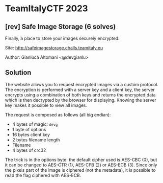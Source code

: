 # TeamItalyCTF 2023

## [rev] Safe Image Storage (6 solves)
Finally, a place to store your images securely encrypted.

Site: http://safeimagestorage.challs.teamitaly.eu

Author: Gianluca Altomani <@devgianlu>

## Solution

The website allows you to request encrypted images via a custom protocol. The encryption is performed with a server key
and a client key, the server encrypts using a combination of both keys and returns the encrypted data which is then
decrypted by the browser for displaying. Knowing the server key makes it possible to view all images.

The request is composed as follows (all big endian):

- 4 bytes of magic: `devg`
- 1 byte of options
- 16 bytes client key
- 2 bytes filename length
- Filename
- 4 bytes of crc32

The trick is in the options byte: the default cipher used is AES-CBC (0), but it can be changed to AES-CTR (1),
AES-CFB (2) or AES-ECB (3). Since only the pixels part of the image is ciphered (not the metadata), it is possible to
read the flag ciphered with AES-ECB.